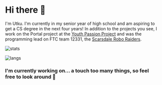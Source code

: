 # Hi there 👋

I'm Utku. I'm currently in my senior year of high school and am aspiring to get a CS degree in the next four years! In addition to the projects you see, I work on the Portal project at the [Youth Passion Project](https://www.youthpassionproject.org/) and was the programming lead on FTC team 12331, the [Scarsdale Robo Raiders](https://www.scarsdalerobotics.com/).

![stats](https://github-readme-stats.vercel.app/api?username=Yey007&show_icons=true&count_private=true&theme=onedark)

![langs](https://github-readme-stats.vercel.app/api/top-langs/?username=Yey007&layout=compact&theme=onedark)

### I'm currently working on... a touch too many things, so feel free to look around 🚀

